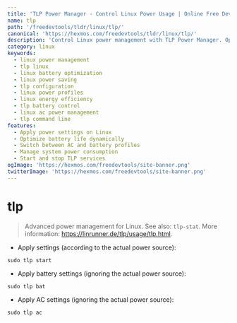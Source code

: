 ```yaml
---
title: 'TLP Power Manager - Control Linux Power Usage | Online Free DevTools by Hexmos'
name: tlp
path: '/freedevtools/tldr/linux/tlp/'
canonical: 'https://hexmos.com/freedevtools/tldr/linux/tlp/'
description: 'Control Linux power management with TLP Power Manager. Optimize battery life and system performance on Linux. Free online tool, no registration required.'
category: linux
keywords:
  - linux power management
  - tlp linux
  - linux battery optimization
  - linux power saving
  - tlp configuration
  - linux power profiles
  - linux energy efficiency
  - tlp battery control
  - linux ac power management
  - tlp command line
features:
  - Apply power settings on Linux
  - Optimize battery life dynamically
  - Switch between AC and battery profiles
  - Manage system power consumption
  - Start and stop TLP services
ogImage: 'https://hexmos.com/freedevtools/site-banner.png'
twitterImage: 'https://hexmos.com/freedevtools/site-banner.png'
---
```


# tlp

> Advanced power management for Linux.
> See also: `tlp-stat`.
> More information: <https://linrunner.de/tlp/usage/tlp.html>.

- Apply settings (according to the actual power source):

`sudo tlp start`

- Apply battery settings (ignoring the actual power source):

`sudo tlp bat`

- Apply AC settings (ignoring the actual power source):

`sudo tlp ac`
